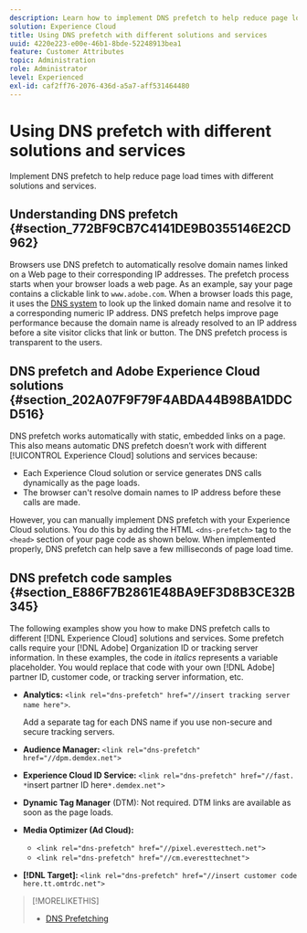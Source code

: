 ```yaml
---
description: Learn how to implement DNS prefetch to help reduce page load times with different solutions and services in Experience Cloud.
solution: Experience Cloud
title: Using DNS prefetch with different solutions and services 
uuid: 4220e223-e00e-46b1-8bde-52248913bea1
feature: Customer Attributes
topic: Administration
role: Administrator
level: Experienced
exl-id: caf2ff76-2076-436d-a5a7-aff531464480
---
```

# Using DNS prefetch with different solutions and services

Implement DNS prefetch to help reduce page load times with different solutions and services.

## Understanding DNS prefetch {#section_772BF9CB7C4141DE9B0355146E2CD962}

Browsers use DNS prefetch to automatically resolve domain names linked on a Web page to their corresponding IP addresses. The prefetch process starts when your browser loads a web page. As an example, say your page contains a clickable link to `www.adobe.com`. When a browser loads this page, it uses the [DNS system](https://www.networksolutions.com/support/what-is-a-domain-name-server-dns-and-how-does-it-work/) to look up the linked domain name and resolve it to a corresponding numeric IP address. DNS prefetch helps improve page performance because the domain name is already resolved to an IP address before a site visitor clicks that link or button. The DNS prefetch process is transparent to the users. 

## DNS prefetch and Adobe Experience Cloud solutions {#section_202A07F9F79F4ABDA44B98BA1DDCD516}

DNS prefetch works automatically with static, embedded links on a page. This also means automatic DNS prefetch doesn’t work with different [!UICONTROL Experience Cloud] solutions and services because: 

* Each Experience Cloud solution or service generates DNS calls dynamically as the page loads.
* The browser can't resolve domain names to IP address before these calls are made.

However, you can manually implement DNS prefetch with your Experience Cloud solutions. You do this by adding the HTML `<dns-prefetch>` tag to the `<head>` section of your page code as shown below. When implemented properly, DNS prefetch can help save a few milliseconds of page load time. 

## DNS prefetch code samples {#section_E886F7B2861E48BA9EF3D8B3CE32B345}

The following examples show you how to make DNS prefetch calls to different [!DNL Experience Cloud] solutions and services. Some prefetch calls require your [!DNL Adobe] Organization ID or tracking server information. In these examples, the code in *italics* represents a variable placeholder. You would replace that code with your own [!DNL Adobe] partner ID, customer code, or tracking server information, etc. 

* **Analytics:** `<link rel="dns-prefetch" href="//insert tracking server name here">`. 

  Add a separate tag for each DNS name if you use non-secure and secure tracking servers. 

* **Audience Manager:** `<link rel="dns-prefetch" href="//dpm.demdex.net">` 

* **Experience Cloud ID Service:** `<link rel="dns-prefetch" href="//fast. *`insert partner ID here`*.demdex.net">` 

* **Dynamic Tag Manager** (DTM): Not required. DTM links are available as soon as the page loads. 

* **Media Optimizer (Ad Cloud):** 

    * `<link rel="dns-prefetch" href="//pixel.everesttech.net">`    
    * `<link rel="dns-prefetch" href="//cm.everesttechnet">`    
    
    
* **[!DNL Target]:** `<link rel="dns-prefetch" href="//insert customer code here.tt.omtrdc.net">`

>[!MORELIKETHIS]
>
>* [DNS Prefetching](https://www.chromium.org/developers/design-documents/dns-prefetching)

